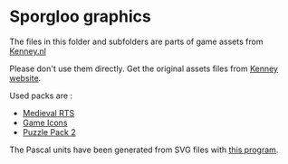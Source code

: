 # Sporgloo graphics

The files in this folder and subfolders are parts of game assets from [Kenney.nl](https://kenney.nl)

Please don't use them directly. Get the original assets files from [Kenney website](https://kenney.nl).

Used packs are :
* [Medieval RTS](https://kenney.nl/assets/medieval-rts)
* [Game Icons](https://kenney.nl/assets/game-icons)
* [Puzzle Pack 2](https://kenney.nl/assets/puzzle-pack-2)

The Pascal units have been generated from SVG files with [this program](https://github.com/DeveloppeurPascal/one-shot-tools/SVGFromFolderToStringArrayInUnit).
